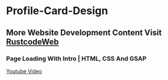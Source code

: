 # Profile-Card-Design

## More Website Development Content Visit [RustcodeWeb](https://www.rustcodeweb.com/)

### Page Loading With Intro | HTML, CSS And GSAP
[Youtube Video](https://youtu.be/zM022EnNmVU)
